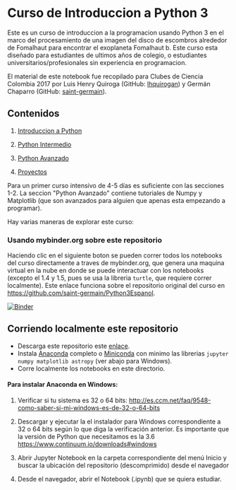 # Curso de Introduccion a Python 3

Este es un curso de introduccion a la programacion usando Python 3 en el marco del procesamiento de una imagen del disco de escombros alrededor de Fomalhaut para encontrar el exoplaneta Fomalhaut b. Este curso esta diseñado para estudiantes de ultimos años de colegio, o estudiantes universitarios/profesionales sin experiencia en programacion.

El material de este notebook fue recopilado para Clubes de Ciencia Colombia 2017 por Luis Henry Quiroga (GitHub: [lhquirogan](https://github.com/lhquirogan/)) y Germán Chaparro (GitHub: [saint-germain](https://github.com/saint-germain/)).

## Contenidos

1. [Introduccion a Python](1_Introduccion)

2. [Python Intermedio](2_Intermedio)

3. [Python Avanzado](3_Avanzado)

4. [Proyectos](Proyectos)

Para un primer curso intensivo de 4-5 días es suficiente con las secciones 1-2. La seccion "Python Avanzado" contiene tutoriales de Numpy y Matplotlib (que son avanzados para alguien que apenas esta empezando a programar).

Hay varias maneras de explorar este curso:

### Usando mybinder.org sobre este repositorio 

Haciendo clic en el siguiente boton se pueden correr todos los notebooks del curso directamente a traves de mybinder.org, que genera una maquina virtual en la nube en donde se puede interactuar con los notebooks (excepto el 1.4 y 1.5, pues se usa la libreria `turtle`, que requiere correr localmente). Este enlace funciona sobre el repositorio original del curso en https://github.com/saint-germain/Python3Espanol.

[![Binder](https://mybinder.org/badge.svg)](https://mybinder.org/v2/gh/saint-germain/Python3Espanol/master)

## Corriendo localmente este repositorio

 - Descarga este repositorio este [enlace](https://github.com/saint-germain/Python3Espanol/archive/master.zip). 
 - Instala [Anaconda](https://www.anaconda.com/download/) completo o [Miniconda](https://conda.io/miniconda.html) con minimo las librerias `jupyter numpy matplotlib astropy` (ver abajo para Windows).
 - Corre localmente los notebooks en este directorio.

#### Para instalar Anaconda en Windows:

1. Verificar si tu sistema es 32 o 64 bits: http://es.ccm.net/faq/9548-como-saber-si-mi-windows-es-de-32-o-64-bits

2. Descargar y ejecutar la el instalador para Windows correspondiente a 32 o 64 bits según lo que diga la verificación anterior. Es importante que la versión de Python que necesitamos es la 3.6 https://www.continuum.io/downloads#windows

3. Abrir Jupyter Notebook en la carpeta correspondiente del menú Inicio y buscar la ubicación del repositorio (descomprimido) desde el navegador

4. Desde el navegador, abrir el Notebook (.ipynb) que se quiera estudiar.
